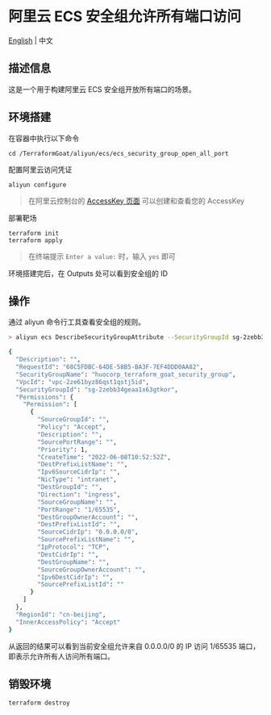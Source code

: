 # 阿里云 ECS 安全组允许所有端口访问

[English](./README.md) | 中文

## 描述信息

这是一个用于构建阿里云 ECS 安全组开放所有端口的场景。

## 环境搭建

在容器中执行以下命令

```shell
cd /TerraformGoat/aliyun/ecs/ecs_security_group_open_all_port
```

配置阿里云访问凭证

```shell
aliyun configure
```

> 在阿里云控制台的 [AccessKey 页面](https://ram.console.aliyun.com/manage/ak) 可以创建和查看您的 AccessKey

部署靶场

```shell
terraform init
terraform apply
```

> 在终端提示 `Enter a value:` 时，输入 `yes` 即可

环境搭建完后，在 Outputs 处可以看到安全组的 ID

## 操作

通过 aliyun 命令行工具查看安全组的规则。

```bash
> aliyun ecs DescribeSecurityGroupAttribute --SecurityGroupId sg-2zebb34geaa1x63gtkor

{
  "Description": "",
  "RequestId": "68C5FDBC-64DE-58B5-BA3F-7EF4DDD0AA82",
  "SecurityGroupName": "huocorp_terraform_goat_security_group",
  "VpcId": "vpc-2ze61byz86qst1qstj5id",
  "SecurityGroupId": "sg-2zebb34geaa1x63gtkor",
  "Permissions": {
    "Permission": [
      {
        "SourceGroupId": "",
        "Policy": "Accept",
        "Description": "",
        "SourcePortRange": "",
        "Priority": 1,
        "CreateTime": "2022-06-08T10:52:52Z",
        "DestPrefixListName": "",
        "Ipv6SourceCidrIp": "",
        "NicType": "intranet",
        "DestGroupId": "",
        "Direction": "ingress",
        "SourceGroupName": "",
        "PortRange": "1/65535",
        "DestGroupOwnerAccount": "",
        "DestPrefixListId": "",
        "SourceCidrIp": "0.0.0.0/0",
        "SourcePrefixListName": "",
        "IpProtocol": "TCP",
        "DestCidrIp": "",
        "DestGroupName": "",
        "SourceGroupOwnerAccount": "",
        "Ipv6DestCidrIp": "",
        "SourcePrefixListId": ""
      }
    ]
  },
  "RegionId": "cn-beijing",
  "InnerAccessPolicy": "Accept"
}
```

从返回的结果可以看到当前安全组允许来自 0.0.0.0/0 的 IP 访问 1/65535 端口，即表示允许所有人访问所有端口。

## 销毁环境

```shell
terraform destroy
```

